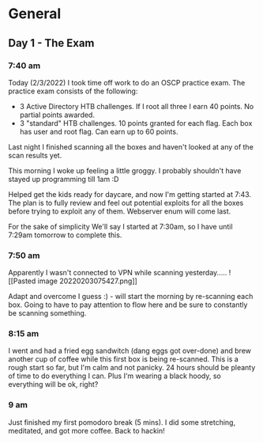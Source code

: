 # General
## Day 1  - The Exam

### 7:40 am

Today (2/3/2022) I took time off work to do an OSCP practice exam.
The practice exam consists of the following:
 - 3 Active Directory HTB challenges. If I root all three I earn 40 points. No partial points awarded.
 - 3 "standard" HTB challenges. 10 points granted for each flag. Each box has user and root flag. Can earn up to 60 points.

Last night I finished scanning all the boxes and haven't looked at any of the scan results yet.

This morning I woke up feeling a little groggy. I probably shouldn't have stayed up programming till 1am :D

Helped get the kids ready for daycare, and now I'm getting started at 7:43.
The plan is to fully review and feel out potential exploits for all the boxes before trying to exploit any of them. Webserver enum will come last.

For the sake of simplicity We'll say I started at 7:30am, so I have until 7:29am tomorrow to complete this.


### 7:50 am

Apparently I wasn't connected to VPN while scanning yesterday.....
![[Pasted image 20220203075427.png]]

Adapt and overcome I guess :) - will start the morning by re-scanning each box. Going to have to pay attention to flow here and be sure to constantly be scanning something.

### 8:15 am

I went and had a fried egg sandwitch (dang eggs got over-done) and brew another cup of coffee while this first box is being re-scanned. This is a rough start so far, but I'm calm and not panicky. 24 hours should be pleanty of time to do everything I can. Plus I'm wearing a black hoody, so everything will be ok, right?

### 9 am

Just finished my first pomodoro break (5 mins). I did some stretching, meditated, and got more coffee. Back to hackin!


